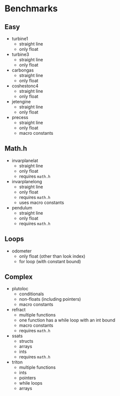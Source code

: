 # Benchmarks


## Easy

- turbine1
  - straight line
  - only float
- turbine3
  - straight line
  - only float
- carbongas
  - straight line
  - only float
- coshestonc4
  - straight line
  - only float
- jetengine
  - straight line
  - only float
- precess
  - straight line
  - only float
  - macro constants

## Math.h

- invarplanelat
  - straight line
  - only float
  - requires `math.h`
- invarplanelong
  - straight line
  - only float
  - requires `math.h`
  - uses macro constants
- pendulum
  - straight line
  - only float
  - requires `math.h`

## Loops

- odometer
  - only float (other than look index)
  - for loop (with constant bound)

## Complex

- plutoloc
  - conditionals
  - non-floats (including pointers)
  - macro constants
- refract
  - multiple functions
  - one function has a while loop with an int bound
  - macro constants
  - requires `math.h`
- ssats
  - structs
  - arrays
  - ints
  - requires `math.h`
- triton
  - multiple functions
  - ints
  - pointers
  - while loops
  - arrays
